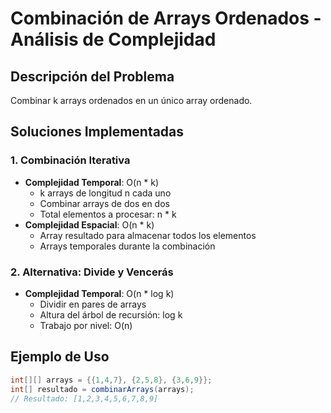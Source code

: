 # Combinación de Arrays Ordenados - Análisis de Complejidad

## Descripción del Problema

Combinar k arrays ordenados en un único array ordenado.

## Soluciones Implementadas

### 1. Combinación Iterativa

- **Complejidad Temporal**: O(n \* k)
  - k arrays de longitud n cada uno
  - Combinar arrays de dos en dos
  - Total elementos a procesar: n \* k
- **Complejidad Espacial**: O(n \* k)
  - Array resultado para almacenar todos los elementos
  - Arrays temporales durante la combinación

### 2. Alternativa: Divide y Vencerás

- **Complejidad Temporal**: O(n \* log k)
  - Dividir en pares de arrays
  - Altura del árbol de recursión: log k
  - Trabajo por nivel: O(n)

## Ejemplo de Uso

```java
int[][] arrays = {{1,4,7}, {2,5,8}, {3,6,9}};
int[] resultado = combinarArrays(arrays);
// Resultado: [1,2,3,4,5,6,7,8,9]
```

